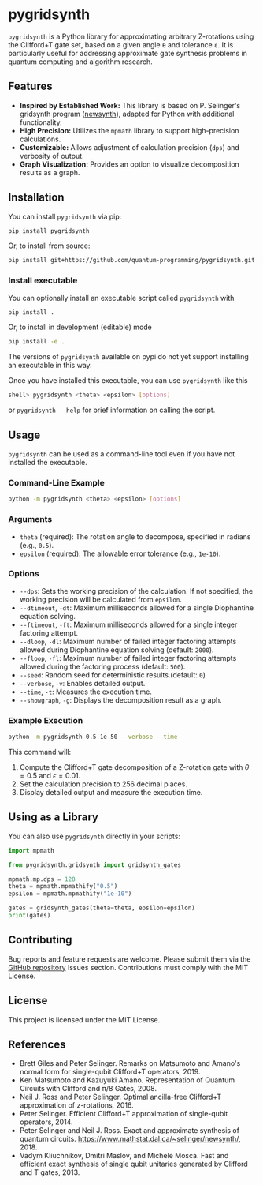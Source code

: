 # pygridsynth

`pygridsynth` is a Python library for approximating arbitrary Z-rotations using the Clifford+T gate set, based on a given angle `θ` and tolerance `ε`. It is particularly useful for addressing approximate gate synthesis problems in quantum computing and algorithm research.

## Features

- **Inspired by Established Work:** This library is based on P. Selinger's gridsynth program ([newsynth](https://www.mathstat.dal.ca/~selinger/newsynth/)), adapted for Python with additional functionality.
- **High Precision:** Utilizes the `mpmath` library to support high-precision calculations.
- **Customizable:** Allows adjustment of calculation precision (`dps`) and verbosity of output.
- **Graph Visualization:** Provides an option to visualize decomposition results as a graph.

## Installation

You can install `pygridsynth` via pip:

```bash
pip install pygridsynth
```

Or, to install from source:

```bash
pip install git+https://github.com/quantum-programming/pygridsynth.git
```

### Install executable

You can optionally install an executable script called `pygridsynth` with

```bash
pip install .
```

Or, to install in development (editable) mode

```bash
pip install -e .
```

The versions of `pygridsynth` available on pypi do not yet support
installing an executable in this way.

Once you have installed this executable, you can use `pygridsynth` like this

```sh
shell> pygridsynth <theta> <epsilon> [options]
```

or `pygridsynth --help` for brief information on calling the script.

## Usage

`pygridsynth` can be used as a command-line tool even if you have not installed the
executable.

### Command-Line Example

```bash
python -m pygridsynth <theta> <epsilon> [options]
```

### Arguments

- `theta` (required): The rotation angle to decompose, specified in radians (e.g., `0.5`).
- `epsilon` (required): The allowable error tolerance (e.g., `1e-10`).

### Options

- `--dps`: Sets the working precision of the calculation. If not specified, the working precision will be calculated from `epsilon`.
- `--dtimeout`, `-dt`: Maximum milliseconds allowed for a single Diophantine equation solving.
- `--ftimeout`, `-ft`: Maximum milliseconds allowed for a single integer factoring attempt.
- `--dloop`, `-dl`: Maximum number of failed integer factoring attempts allowed during Diophantine equation solving (default: `2000`).
- `--floop`, `-fl`: Maximum number of failed integer factoring attempts allowed during the factoring process (default: `500`).
- `--seed`: Random seed for deterministic results.(default: `0`)
- `--verbose`, `-v`: Enables detailed output.
- `--time`, `-t`: Measures the execution time.
- `--showgraph`, `-g`: Displays the decomposition result as a graph.

### Example Execution

```bash
python -m pygridsynth 0.5 1e-50 --verbose --time
```

This command will:
1. Compute the Clifford+T gate decomposition of a Z-rotation gate with $\theta = 0.5$ and $\epsilon = 0.01$.
2. Set the calculation precision to 256 decimal places.
3. Display detailed output and measure the execution time.

## Using as a Library

You can also use `pygridsynth` directly in your scripts:

```python
import mpmath

from pygridsynth.gridsynth import gridsynth_gates

mpmath.mp.dps = 128
theta = mpmath.mpmathify("0.5")
epsilon = mpmath.mpmathify("1e-10")

gates = gridsynth_gates(theta=theta, epsilon=epsilon)
print(gates)
```

## Contributing

Bug reports and feature requests are welcome. Please submit them via the [GitHub repository](https://github.com/quantum-programming/pygridsynth) Issues section. Contributions must comply with the MIT License.

## License

This project is licensed under the MIT License.

## References

- Brett Giles and Peter Selinger. Remarks on Matsumoto and Amano's normal form for single-qubit Clifford+T operators, 2019.
- Ken Matsumoto and Kazuyuki Amano. Representation of Quantum Circuits with Clifford and π/8 Gates, 2008.
- Neil J. Ross and Peter Selinger. Optimal ancilla-free Clifford+T approximation of z-rotations, 2016.
- Peter Selinger. Efficient Clifford+T approximation of single-qubit operators, 2014.
- Peter Selinger and Neil J. Ross. Exact and approximate synthesis of quantum circuits. https://www.mathstat.dal.ca/~selinger/newsynth/, 2018.
- Vadym Kliuchnikov, Dmitri Maslov, and Michele Mosca. Fast and efficient exact synthesis of single qubit unitaries generated by Clifford and T gates, 2013.
